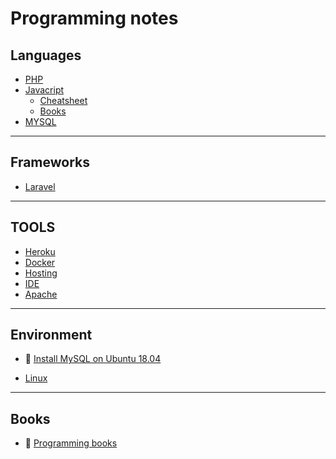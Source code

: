 # Programming notes

## Languages

- [PHP](https://github.com/EvaldasBurlingis/programming_notes/tree/master/Languages/PHP)
- [Javacript](https://github.com/EvaldasBurlingis/programming_notes/tree/master/Languages/Javascript)
    - [Cheatsheet](https://github.com/EvaldasBurlingis/programming_notes/tree/master/Languages/Javascript/cheatsheet.md)
    - [Books](https://github.com/EvaldasBurlingis/programming_notes/tree/master/Languages/Javascript/books.md)
- [MYSQL](https://github.com/EvaldasBurlingis/programming_notes/tree/master/Languages/SQL/MYSQL/mysql.md)

---

## Frameworks

- [Laravel](https://github.com/EvaldasBurlingis/programming_notes/tree/master/Frameworks/Laravel)

---

## TOOLS

- [Heroku](https://github.com/EvaldasBurlingis/programming_notes/tree/master/Tools/Heroku/Heroku.md)
- [Docker](https://github.com/EvaldasBurlingis/programming_notes/tree/master/Tools/Docker/Docker.md)
- [Hosting](https://github.com/EvaldasBurlingis/programming_notes/tree/master/Tools/Hosting/Hosting.md)
- [IDE](https://github.com/EvaldasBurlingis/programming_notes/tree/master/Tools/IDE/IDE.md)
- [Apache](https://github.com/EvaldasBurlingis/programming_notes/tree/master/Tools/Servers/Apache.md)

---

## Environment

- :link: [Install MySQL on Ubuntu 18.04](https://www.digitalocean.com/community/tutorials/how-to-install-mysql-on-ubuntu-20-04)

- [Linux](https://github.com/EvaldasBurlingis/programming_notes/tree/master/Linux)

---

## Books

- :link: [Programming books](https://github.com/EbookFoundation/free-programming-books)

